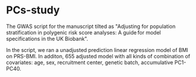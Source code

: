 # PCs-study

The GWAS script for the manuscript tilted as "Adjusting for population stratification in polygenic risk score analyses: A guide for model specifications in the UK Biobank".

In the script, we ran a unadjusted prediction linear regression model of BMI on PRS-BMI. In additon, 655 adjusted model with all kinds of combination of covariates: age, sex, recruitment center, genetic batch, accumulative PC1-PC40.
